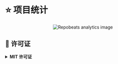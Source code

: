 # ⭐ 项目统计

<div align="center">

![Repobeats analytics image](https://repobeats.axiom.co/api/embed/efcb7731e09a82b9d9bf93599244e3546eca9c5a.svg 'Repobeats analytics image')

</div>

## 📄 许可证

<details>
<summary><b>MIT 许可证</b></summary>

Copyright (c) 2024

Permission is hereby granted, free of charge, to any person obtaining a copy
of this software and associated documentation files (the "Software"), to deal
in the Software without restriction, including without limitation the rights
to use, copy, modify, merge, publish, distribute, sublicense, and/or sell
copies of the Software, and to permit persons to whom the Software is
furnished to do so, subject to the following conditions:

The above copyright notice and this permission notice shall be included in all
copies or substantial portions of the Software.

</details>
